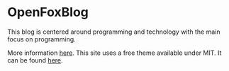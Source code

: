 # OpenFoxBlog

This blog is centered around programming and technology with the main focus on programming.

More information [here](https://openfoxblog.leven.dev//about).
This site uses a free theme available under MIT. It can be found [here](https://github.com/panr/hugo-theme-terminal).
